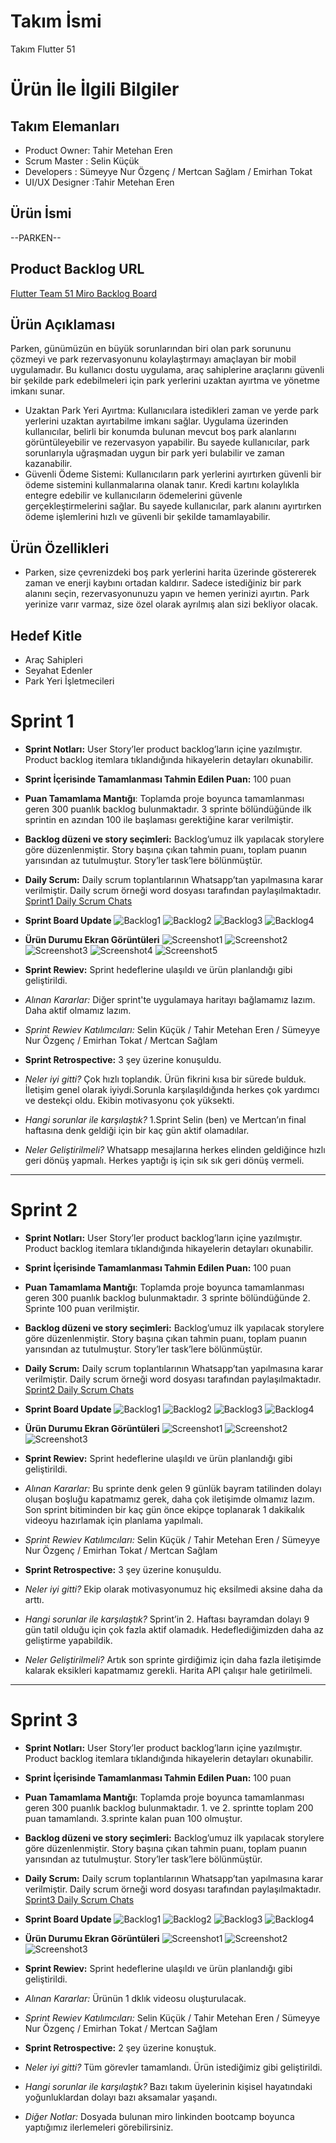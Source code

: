 # Takım İsmi
Takım Flutter 51
# Ürün İle İlgili Bilgiler
## Takım Elemanları
- Product Owner: Tahir Metehan Eren 
- Scrum Master : Selin Küçük 
- Developers : Sümeyye Nur Özgenç / Mertcan Sağlam / Emirhan Tokat 
- UI/UX Designer :Tahir Metehan Eren 

## Ürün İsmi
--PARKEN--
## Product Backlog URL
[Flutter Team 51 Miro Backlog Board](https://miro.com/app/board/uXjVMABKJkc=/)

## Ürün Açıklaması
Parken, günümüzün en büyük sorunlarından biri olan park sorununu çözmeyi ve park rezervasyonunu kolaylaştırmayı amaçlayan bir mobil uygulamadır. Bu kullanıcı dostu uygulama, araç sahiplerine  araçlarını güvenli bir şekilde park edebilmeleri için park yerlerini uzaktan ayırtma ve yönetme imkanı sunar.
- Uzaktan Park Yeri Ayırtma: Kullanıcılara istedikleri zaman ve yerde park yerlerini uzaktan ayırtabilme imkanı sağlar. Uygulama üzerinden kullanıcılar, belirli bir konumda bulunan mevcut boş park alanlarını görüntüleyebilir ve rezervasyon yapabilir. Bu sayede kullanıcılar, park sorunlarıyla uğraşmadan uygun bir park yeri bulabilir ve zaman kazanabilir.
- Güvenli Ödeme Sistemi: Kullanıcıların park yerlerini ayırtırken güvenli bir ödeme sistemini kullanmalarına olanak tanır. Kredi kartını kolaylıkla entegre edebilir ve kullanıcıların ödemelerini güvenle gerçekleştirmelerini sağlar. Bu sayede kullanıcılar, park alanını ayırtırken ödeme işlemlerini hızlı ve güvenli bir şekilde tamamlayabilir.

## Ürün Özellikleri
- Parken, size çevrenizdeki boş park yerlerini harita üzerinde göstererek zaman ve enerji kaybını ortadan kaldırır. Sadece istediğiniz bir park  alanını seçin, rezervasyonunuzu yapın ve hemen yerinizi ayırtın. Park yerinize varır varmaz, size özel olarak ayrılmış alan sizi bekliyor olacak.

## Hedef Kitle
- Araç Sahipleri
- Seyahat Edenler 
- Park Yeri İşletmecileri

# Sprint 1
- **Sprint Notları:** User Story’ler product backlog’ların içine yazılmıştır. Product backlog itemlara tıklandığında hikayelerin detayları okunabilir.
- **Sprint İçerisinde Tamamlanması Tahmin Edilen Puan:** 100 puan
- **Puan Tamamlama Mantığı**: Toplamda proje boyunca tamamlanması geren 300 puanlık backlog bulunmaktadır. 3 sprinte bölündüğünde ilk sprintin en azından 100 ile başlaması gerektiğine karar verilmiştir.
- **Backlog düzeni ve story seçimleri:** Backlog’umuz ilk yapılacak storylere göre düzenlenmiştir. Story başına çıkan tahmin puanı, toplam puanın yarısından az tutulmuştur. Story’ler task’lere bölünmüştür.
- **Daily Scrum:** Daily scrum toplantılarının Whatsapp’tan yapılmasına karar verilmiştir. Daily scrum örneği word dosyası tarafından paylaşılmaktadır. [Sprint1 Daily Scrum Chats](https://github.com/selinkuck/F-51-Bootcamp/blob/main/Project%20Management/sprint_1/Daily%20Scrum%20Chats.docx)
- **Sprint Board Update**
  ![Backlog1](https://github.com/selinkuck/F-51-Bootcamp/blob/main/Project%20Management/sprint_1/Screenshot%202023-06-17%20222433.png)
  ![Backlog2](https://github.com/selinkuck/F-51-Bootcamp/blob/main/Project%20Management/sprint_1/Screenshot%202023-06-17%20222658.png)
  ![Backlog3](https://github.com/selinkuck/F-51-Bootcamp/blob/main/Project%20Management/sprint_1/Screenshot%202023-06-17%20222754%20-%20Copy.png)
  ![Backlog4](https://github.com/selinkuck/F-51-Bootcamp/blob/main/Project%20Management/sprint_1/Screenshot%202023-06-17%20222918.png)
- **Ürün Durumu Ekran Görüntüleri**
  ![Screenshot1](https://github.com/selinkuck/F-51-Bootcamp/blob/main/Project%20Management/sprint_1/Screenshot_1687021723.png)
  ![Screenshot2](https://github.com/selinkuck/F-51-Bootcamp/blob/main/Project%20Management/sprint_1/Screenshot_1687022009.png)
  ![Screenshot3](https://github.com/selinkuck/F-51-Bootcamp/blob/main/Project%20Management/sprint_1/Screenshot_1687022020.png)
  ![Screenshot4](https://github.com/selinkuck/F-51-Bootcamp/blob/main/Project%20Management/sprint_1/Screenshot_1687021978.png)
  ![Screenshot5](https://github.com/selinkuck/F-51-Bootcamp/blob/main/Project%20Management/sprint_1/Screenshot_1687022078.png)

- **Sprint Rewiev:**
Sprint hedeflerine ulaşıldı ve ürün planlandığı gibi geliştirildi.

- *Alınan Kararlar:* Diğer sprint'te uygulamaya haritayı bağlamamız lazım. Daha aktif olmamız lazım.
- *Sprint Rewiev Katılımcıları:* Selin Küçük / Tahir Metehan Eren / Sümeyye Nur Özgenç / Emirhan Tokat / Mertcan Sağlam

- **Sprint Retrospective:** 3 şey üzerine konuşuldu.
- *Neler iyi gitti?* Çok hızlı toplandık. Ürün fikrini kısa bir sürede bulduk. İletişim genel olarak iyiydi.Sorunla karşılaşıldığında herkes çok yardımcı ve destekçi oldu. Ekibin motivasyonu çok yüksekti.
- *Hangi sorunlar ile karşılaştık?* 1.Sprint Selin (ben) ve Mertcan’ın final haftasına denk geldiği için bir kaç gün aktif olamadılar.
- *Neler Geliştirilmeli?* Whatsapp mesajlarına herkes elinden geldiğince hızlı geri dönüş yapmalı. Herkes yaptığı iş için sık  sık geri dönüş vermeli.
---------------------------
# Sprint 2
- **Sprint Notları:** User Story’ler product backlog’ların içine yazılmıştır. Product backlog itemlara tıklandığında hikayelerin detayları okunabilir.
- **Sprint İçerisinde Tamamlanması Tahmin Edilen Puan:** 100 puan
- **Puan Tamamlama Mantığı**: Toplamda proje boyunca tamamlanması geren 300 puanlık backlog bulunmaktadır. 3 sprinte bölündüğünde 2. Sprinte 100 puan verilmiştir.
-  **Backlog düzeni ve story seçimleri:** Backlog’umuz ilk yapılacak storylere göre düzenlenmiştir. Story başına çıkan tahmin puanı, toplam puanın yarısından az tutulmuştur. Story’ler task’lere bölünmüştür.
-  **Daily Scrum:** Daily scrum toplantılarının Whatsapp’tan yapılmasına karar verilmiştir. Daily scrum örneği word dosyası tarafından paylaşılmaktadır. [Sprint2 Daily Scrum Chats](https://github.com/selinkuck/F-51-Bootcamp/blob/main/Project%20Management/sprint_2/Daily_Scrum_2.Sprint.docx)
- **Sprint Board Update**
  ![Backlog1](https://github.com/selinkuck/F-51-Bootcamp/blob/main/Project%20Management/sprint_2/Screenshot%202023-07-02%20151056.png)
  ![Backlog2](https://github.com/selinkuck/F-51-Bootcamp/blob/main/Project%20Management/sprint_2/Screenshot%202023-07-02%20151141.png)
  ![Backlog3](https://github.com/selinkuck/F-51-Bootcamp/blob/main/Project%20Management/sprint_2/Screenshot%202023-07-02%20151211.png)
  ![Backlog4](https://github.com/selinkuck/F-51-Bootcamp/blob/main/Project%20Management/sprint_2/Screenshot%202023-07-02%20151228.png)
- **Ürün Durumu Ekran Görüntüleri**
   ![Screenshot1](https://github.com/selinkuck/F-51-Bootcamp/blob/main/Project%20Management/sprint_2/Screenshot_1688300217.png)
   ![Screenshot2](https://github.com/selinkuck/F-51-Bootcamp/blob/main/Project%20Management/sprint_1/Screenshot_1687022067.png)
   ![Screenshot3](https://github.com/selinkuck/F-51-Bootcamp/blob/main/Project%20Management/sprint_1/Screenshot_1687022180.png)

- **Sprint Rewiev:**
Sprint hedeflerine ulaşıldı ve ürün planlandığı gibi geliştirildi.

- *Alınan Kararlar:* Bu sprinte denk gelen 9 günlük bayram tatilinden dolayı oluşan boşluğu kapatmamız gerek, daha çok iletişimde olmamız lazım. Son sprint bitiminden bir kaç gün önce ekipçe toplanarak 1 dakikalık videoyu hazırlamak için planlama yapılmalı.
- *Sprint Rewiev Katılımcıları:* Selin Küçük / Tahir Metehan Eren / Sümeyye Nur Özgenç / Emirhan Tokat / Mertcan Sağlam
    
- **Sprint Retrospective:** 3 şey üzerine konuşuldu.
- *Neler iyi gitti?* Ekip olarak motivasyonumuz hiç eksilmedi aksine daha da arttı.
- *Hangi sorunlar ile karşılaştık?* Sprint’in 2. Haftası bayramdan dolayı 9 gün tatil olduğu için çok fazla aktif olamadık. Hedeflediğimizden daha az geliştirme yapabildik.
- *Neler Geliştirilmeli?* Artık son sprinte girdiğimiz için daha fazla iletişimde kalarak eksikleri kapatmamız gerekli. Harita API çalışır hale getirilmeli.
- --------------------------------------
# Sprint 3
- **Sprint Notları:** User Story’ler product backlog’ların içine yazılmıştır. Product backlog itemlara tıklandığında hikayelerin detayları okunabilir.
- **Sprint İçerisinde Tamamlanması Tahmin Edilen Puan:** 100 puan
- **Puan Tamamlama Mantığı**: Toplamda proje boyunca tamamlanması geren 300 puanlık backlog bulunmaktadır. 1. ve 2. sprintte toplam 200 puan tamamlandı. 3.sprinte kalan puan 100 olmuştur.
- **Backlog düzeni ve story seçimleri:** Backlog’umuz ilk yapılacak storylere göre düzenlenmiştir. Story başına çıkan tahmin puanı, toplam puanın yarısından az tutulmuştur. Story’ler task’lere bölünmüştür.
- **Daily Scrum:** Daily scrum toplantılarının Whatsapp’tan yapılmasına karar verilmiştir. Daily scrum örneği word dosyası tarafından paylaşılmaktadır. [Sprint3 Daily Scrum Chats](https://github.com/selinkuck/F-51-Bootcamp/blob/main/Project%20Management/sprint_3/Daily_Scrum_Chats3.docx)
- **Sprint Board Update**
  ![Backlog1](https://github.com/selinkuck/F-51-Bootcamp/blob/main/Project%20Management/sprint_3/Screenshot%202023-07-16%20184508.png)
  ![Backlog2](https://github.com/selinkuck/F-51-Bootcamp/blob/main/Project%20Management/sprint_3/Screenshot%202023-07-16%20184529.png)
  ![Backlog3](https://github.com/selinkuck/F-51-Bootcamp/blob/main/Project%20Management/sprint_3/Screenshot%202023-07-16%20184555.png)
  ![Backlog4](https://github.com/selinkuck/F-51-Bootcamp/blob/main/Project%20Management/sprint_3/Screenshot%202023-07-16%20184613.png)
- **Ürün Durumu Ekran Görüntüleri**
  ![Screenshot1](https://github.com/selinkuck/F-51-Bootcamp/blob/main/Project%20Management/sprint_1/Screenshot_1687022029.png)
  ![Screenshot2](https://github.com/selinkuck/F-51-Bootcamp/blob/main/Project%20Management/sprint_1/Screenshot_1687022168%20-%20Copy.png)
  ![Screenshot3](https://github.com/selinkuck/F-51-Bootcamp/blob/main/Project%20Management/sprint_1/Screenshot_1687022140.png)

- **Sprint Rewiev:**
Sprint hedeflerine ulaşıldı ve ürün planlandığı gibi geliştirildi.

- *Alınan Kararlar:* Ürünün 1 dklık videosu oluşturulacak.
- *Sprint Rewiev Katılımcıları:* Selin Küçük / Tahir Metehan Eren / Sümeyye Nur Özgenç / Emirhan Tokat / Mertcan Sağlam

- **Sprint Retrospective:** 2 şey üzerine konuştuk.
- *Neler iyi gitti?* Tüm görevler tamamlandı. Ürün istediğimiz gibi geliştirildi.
- *Hangi sorunlar ile karşılaştık?* Bazı takım üyelerinin kişisel hayatındaki yoğunluklardan dolayı bazı aksamalar yaşandı.
- *Diğer Notlar:* Dosyada bulunan miro linkinden bootcamp boyunca yaptığımız ilerlemeleri görebilirsiniz.

  
  
